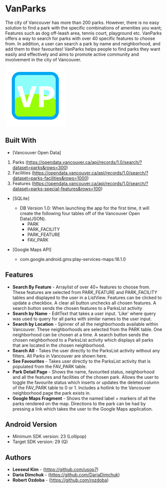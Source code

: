 
# VanParks

The city of Vancouver has more than 200 parks. However, there is no easy solution to find a park with the specific combinations of amenities you want; Features such as dog off-leash area, tennis court, playground etc. VanParks offers a way to search for parks with over 40 specific features to choose from. In addition, a user can search a park by name and neighborhood, and add them to their favourites! VanParks helps people to find parks they want easily and effectively and aims to promote active community and involvement in the city of Vancouver.

![ic_launcher](./app/src/main/res/mipmap-xxxhdpi/ic_launcher.png)


## Built With

* [Vancouver Open Data] 
1. Parks (https://opendata.vancouver.ca/api/records/1.0/search/?dataset=parks&rows=300)
2. Facilities (https://opendata.vancouver.ca/api/records/1.0/search/?dataset=parks-facilities&rows=1000)  
3. Features (https://opendata.vancouver.ca/api/records/1.0/search/?dataset=parks-special-features&rows=100)

* [SQLite]
  - DB Version 1.0: When launching the app for the first time, it will create the following four tables off of the Vancouver Open Data(JSON).
    - PARK
    - PARK_FACILITY
    - PARK_FEATURE
    - FAV_PARK

* [Google Maps API]
  - com.google.android.gms:play-services-maps:16.1.0

## Features

- **Search By Feature** - Arraylist of over 40+ features to choose from. These features are selected from PARK_FEATURE and PARK_FACILITY tables and displayed to the user in a ListView. Features can be clicked to update a checkbox. A clear all button unchecks all chosen features. A search button sends the chosen features to a ParksList activity
- **Search by Name** - EditText that takes a user input. 'Like' where query was used to query for all parks with similar names to the user input.
- **Search by Location** - Spinner of all the neighborhoods available within Vancouver. These neighborhoods are selected from the PARK table. One neighborhood can be chosen at a time. A search button sends the chosen neighborhood to a ParksList activity which displays all parks that are located in the chosen neighborhood.
- **Search All** - Takes the user directly to the ParksList activity without any filters. All Parks in Vancouver are shown here.
- **See Favourites** - Takes user directly to the ParksList activity that is populated from the FAV_PARK table.
- **Park Detail Page** - Shows the name, favourited status, neighborhood and all the features and facilities of the chosen park. Allows the user to toggle the favourite status which inserts or updates the deleted column of the FAV_PARK table to 0 or 1. Includes a hotlink to the Vancouver neighborhood page the park exists in.
- **Google Maps Fragment** - Shows the named label + markers of all the parks rendered on the map. Directions to the park can be had by pressing a link which takes the user to the Google Maps application.

## Android Version

- Minimum SDK version: 23 (Lollipop)
- Target SDK version: 29 (Q)


## Authors

* **Leeseul Kim** - (https://github.com/usop7)
* **Daria Dimchuk** - (https://github.com/DariaDimchuk)
* **Robert Ozdoba** - (https://github.com/rozdoba)
